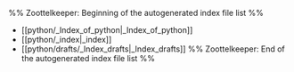 %% Zoottelkeeper: Beginning of the autogenerated index file list  %%
-  [[python/_Index_of_python|_Index_of_python]]
-  [[python/_index|_index]]
-  [[python/drafts/_Index_drafts|_Index_drafts]]
%% Zoottelkeeper: End of the autogenerated index file list  %%
